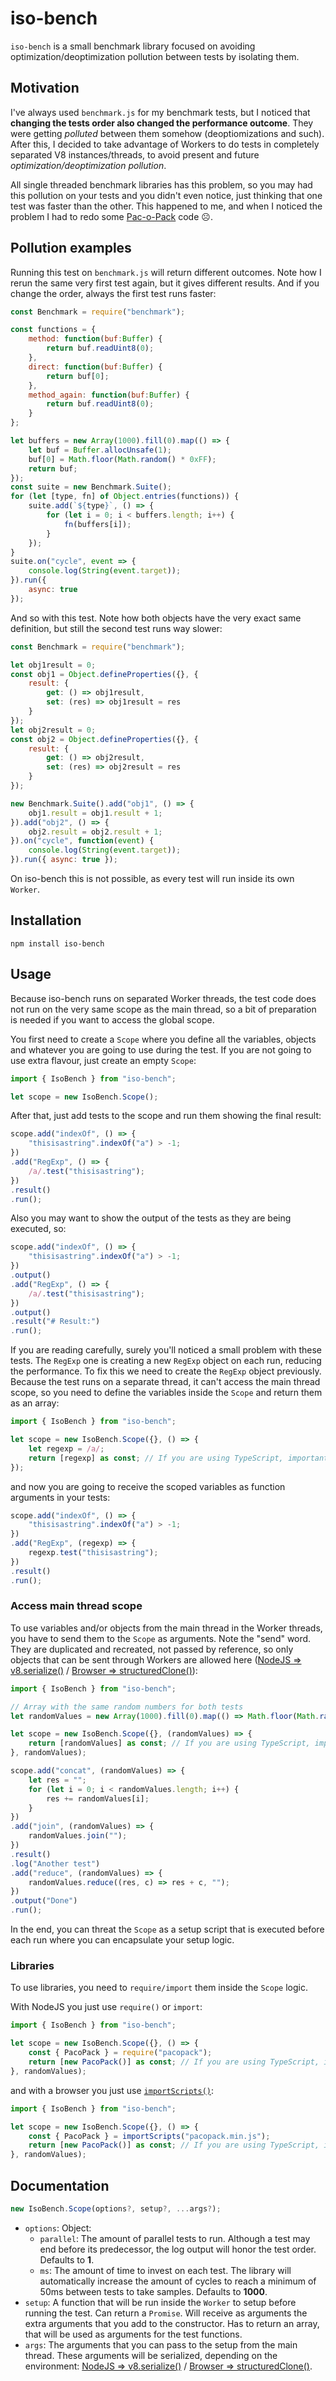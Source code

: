 # iso-bench
`iso-bench` is a small benchmark library focused on avoiding optimization/deoptimization pollution between tests by isolating them.
## Motivation
I've always used `benchmark.js` for my benchmark tests, but I noticed that **changing the tests order also changed the performance outcome**. They were getting _polluted_ between them somehow (deoptiomizations and such). After this, I decided to take advantage of Workers to do tests in completely separated V8 instances/threads, to avoid present and future _optimization/deoptimization pollution_.

All single threaded benchmark libraries has this problem, so you may had this pollution on your tests and you didn't even notice, just thinking that one test was faster than the other. This happened to me, and when I noticed the problem I had to redo some [Pac-o-Pack](https://github.com/Llorx/pacopack) code ☹️.
## Pollution examples
Running this test on `benchmark.js` will return different outcomes. Note how I rerun the same very first test again, but it gives different results. And if you change the order, always the first test runs faster:
```javascript
const Benchmark = require("benchmark");

const functions = {
    method: function(buf:Buffer) {
        return buf.readUint8(0);
    },
    direct: function(buf:Buffer) {
        return buf[0];
    },
    method_again: function(buf:Buffer) {
        return buf.readUint8(0);
    }
};

let buffers = new Array(1000).fill(0).map(() => {
    let buf = Buffer.allocUnsafe(1);
    buf[0] = Math.floor(Math.random() * 0xFF);
    return buf;
});
const suite = new Benchmark.Suite();
for (let [type, fn] of Object.entries(functions)) {
    suite.add(`${type}`, () => {
        for (let i = 0; i < buffers.length; i++) {
            fn(buffers[i]);
        }
    });
}
suite.on("cycle", event => {
    console.log(String(event.target));
}).run({
    async: true
});
```
And so with this test. Note how both objects have the very exact same definition, but still the second test runs way slower:
```javascript
const Benchmark = require("benchmark");

let obj1result = 0;
const obj1 = Object.defineProperties({}, {
    result: {
        get: () => obj1result,
        set: (res) => obj1result = res
    }
});
let obj2result = 0;
const obj2 = Object.defineProperties({}, {
    result: {
        get: () => obj2result,
        set: (res) => obj2result = res
    }
});

new Benchmark.Suite().add("obj1", () => {
    obj1.result = obj1.result + 1;
}).add("obj2", () => {
    obj2.result = obj2.result + 1;
}).on("cycle", function(event) {
    console.log(String(event.target));
}).run({ async: true });
```
On iso-bench this is not possible, as every test will run inside its own `Worker`.
## Installation
```
npm install iso-bench
```
## Usage
Because iso-bench runs on separated Worker threads, the test code does not run on the very same scope as the main thread, so a bit of preparation is needed if you want to access the global scope.

You first need to create a `Scope` where you define all the variables, objects and whatever you are going to use during the test. If you are not going to use extra flavour, just create an empty `Scope`:
```javascript
import { IsoBench } from "iso-bench";

let scope = new IsoBench.Scope();
```
After that, just add tests to the scope and run them showing the final result:
```javascript
scope.add("indexOf", () => {
    "thisisastring".indexOf("a") > -1;
})
.add("RegExp", () => {
    /a/.test("thisisastring");
})
.result()
.run();
```
Also you may want to show the output of the tests as they are being executed, so:
```javascript
scope.add("indexOf", () => {
    "thisisastring".indexOf("a") > -1;
})
.output()
.add("RegExp", () => {
    /a/.test("thisisastring");
})
.output()
.result("# Result:")
.run();
```
If you are reading carefully, surely you'll noticed a small problem with these tests. The `RegExp` one is creating a new `RegExp` object on each run, reducing the performance. To fix this we need to create the `RegExp` object previously. Because the test runs on a separate thread, it can't access the main thread scope, so you need to define the variables inside the `Scope` and return them as an array:
```javascript
import { IsoBench } from "iso-bench";

let scope = new IsoBench.Scope({}, () => {
    let regexp = /a/;
    return [regexp] as const; // If you are using TypeScript, important to have "as const" here for typing reasons
});
```
and now you are going to receive the scoped variables as function arguments in your tests:
```javascript
scope.add("indexOf", () => {
    "thisisastring".indexOf("a") > -1;
})
.add("RegExp", (regexp) => {
    regexp.test("thisisastring");
})
.result()
.run();
```
### Access main thread scope
To use variables and/or objects from the main thread in the Worker threads, you have to send them to the `Scope` as arguments. Note the "send" word. They are duplicated and recreated, not passed by reference, so only objects that can be sent through Workers are allowed here ([NodeJS => v8.serialize()](https://nodejs.org/api/v8.html) / [Browser => structuredClone()](https://developer.mozilla.org/en-US/docs/Web/API/Web_Workers_API/Structured_clone_algorithm)):
```javascript
import { IsoBench } from "iso-bench";

// Array with the same random numbers for both tests
let randomValues = new Array(1000).fill(0).map(() => Math.floor(Math.random()*10));

let scope = new IsoBench.Scope({}, (randomValues) => {
    return [randomValues] as const; // If you are using TypeScript, important to have "as const" here for typing reasons
}, randomValues);

scope.add("concat", (randomValues) => {
    let res = "";
    for (let i = 0; i < randomValues.length; i++) {
        res += randomValues[i];
    }
})
.add("join", (randomValues) => {
    randomValues.join("");
})
.result()
.log("Another test")
.add("reduce", (randomValues) => {
    randomValues.reduce((res, c) => res + c, "");
})
.output("Done")
.run();
```
In the end, you can threat the `Scope` as a setup script that is executed before each run where you can encapsulate your setup logic.

### Libraries
To use libraries, you need to `require/import` them inside the `Scope` logic.

With NodeJS you just use `require()` or `import`:
```javascript
import { IsoBench } from "iso-bench";

let scope = new IsoBench.Scope({}, () => {
    const { PacoPack } = require("pacopack"); 
    return [new PacoPack()] as const; // If you are using TypeScript, important to have "as const" here for typing reasons
}, randomValues);
```
and with a browser you just use [`importScripts()`](https://developer.mozilla.org/en-US/docs/Web/API/WorkerGlobalScope/importScripts):
```javascript
import { IsoBench } from "iso-bench";

let scope = new IsoBench.Scope({}, () => {
    const { PacoPack } = importScripts("pacopack.min.js"); 
    return [new PacoPack()] as const; // If you are using TypeScript, important to have "as const" here for typing reasons
}, randomValues);
```

## Documentation
```javascript
new IsoBench.Scope(options?, setup?, ...args?);
```
- `options`: Object:
    - `parallel`: The amount of parallel tests to run. Although a test may end before its predecessor, the log output will honor the test order. Defaults to **1**.
    - `ms`: The amount of time to invest on each test. The library will automatically increase the amount of cycles to reach a minimum of 50ms between tests to take samples. Defaults to **1000**.
- `setup`: A function that will be run inside the `Worker` to setup before running the test. Can return a `Promise`. Will receive as arguments the extra arguments that you add to the constructor. Has to return an array, that will be used as arguments for the test functions.
- `args`: The arguments that you can pass to the setup from the main thread. These arguments will be serialized, depending on the environment: [NodeJS => v8.serialize()](https://nodejs.org/api/v8.html) / [Browser => structuredClone()](https://developer.mozilla.org/en-US/docs/Web/API/Web_Workers_API/Structured_clone_algorithm).